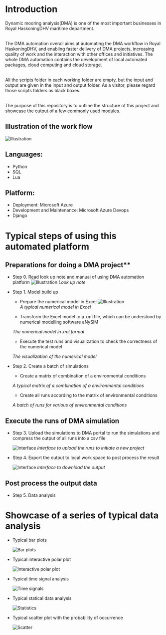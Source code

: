 # Introduction
Dynamic mooring analysis(DMA) is one of the most important businesses in Royal HaskoningDHV maritime department.

<br>The DMA automation overall aims at automating the DMA workflow in Royal HaskoningDHV, and enabling faster delivery of DMA projects, increasing quality of work and the interaction with other offices and initiatives. The whole DMA automation contains the development of local automated packages, cloud computing and cloud storage.  

<br>All the scripts folder in each working folder are empty, but the input and output are given in the input and output folder. As a visitor, please regard those scripts folders as black boxes.

<br>The purpose of this repository is to outline the structure of this project and showcase the output of a few commonly used modules.

## Illustration of the work flow
![Illustration](https://user-images.githubusercontent.com/43483189/88797943-67878d80-d1a4-11ea-803b-ec9887f1007f.png)
## Languages:
- Python 
- SQL
- Lua
## Platform:
- Deployment: Microsoft Azure
- Development and Maintenance: Microsoft Azure Devops
- Django

# Typical steps of using this automated platform
## Preparations for doing a DMA project**
- Step 0. Read look up note and manual of using DMA automation platform
  ![Illustration](https://user-images.githubusercontent.com/43483189/88807581-30b87400-d1b2-11ea-8469-0709fe1b3e73.png) 
  *Look up note*
  
- Step 1. Model build up 
  - Prepare the numerical model in Excel
  ![Illustration](https://user-images.githubusercontent.com/43483189/88803822-52632c80-d1ad-11ea-80a7-3a31a23b6c8f.png)  
  *A typical numerical model in Excel*
  
  - Transform the Excel model to a xml file, which can be understood by numerical modelling software aNySIM
  
  *The numerical model in xml format*
  - Execute the test runs and visualization to check the correctness of the numerical model
  
  *The visualization of the numerical model*
  
  
- Step 2. Create a batch of simulations
  - Create a matrix of combination of a environmental conditions
  
  *A typical matrix of a combination of a environmental conditions*
  
  - Create all runs according to the matrix of environmental conditions
  
  *A batch of runs for various of environmental conditions*

## Execute the runs of DMA simulation
- Step 3. Upload the simulations to DMA portal to run the simulations and compress the output of all runs into a csv file
  
  ![Interface](https://user-images.githubusercontent.com/43483189/88804194-db7a6380-d1ad-11ea-9e7d-b59f72551afe.png)
  *Interface to upload the runs to initiate a new project*
  
- Step 4. Export the output to local work space to post process the result

  ![Interface](https://user-images.githubusercontent.com/43483189/88804429-2c8a5780-d1ae-11ea-9025-dea671b37a94.png)
  *Interface to download the output*
  
## Post process the output data
- Step 5. Data analysis 

# Showcase of a series of typical data analysis 
- Typical bar plots

  ![Bar plots](https://user-images.githubusercontent.com/43483189/88808140-c81dc700-d1b2-11ea-9b31-e91a05be3649.png)
- Typical interactive polar plot

  ![Interactive polar plot](https://user-images.githubusercontent.com/43483189/88808221-dec41e00-d1b2-11ea-8233-9dc1f7111e28.png)
- Typical time signal analysis

  ![Time signals](https://user-images.githubusercontent.com/43483189/88809444-70805b00-d1b4-11ea-9e06-7dfc508ac82a.png)
- Typical statical data analysis

  ![Statistics](https://user-images.githubusercontent.com/43483189/88808610-6742be80-d1b3-11ea-9b3d-768367fdfb54.jpg)
- Typical scatter plot with the probability of occurrence

  ![Scatter](https://user-images.githubusercontent.com/43483189/88809173-18495900-d1b4-11ea-93c0-3b4e689ca6e1.png)






